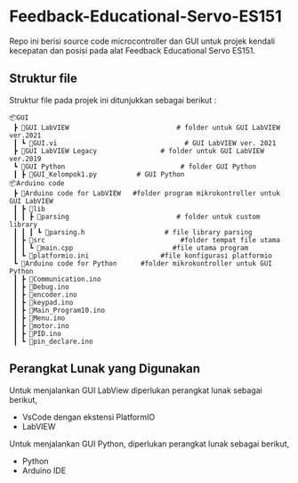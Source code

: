 # Feedback-Educational-Servo-ES151

Repo ini berisi source code microcontroller dan GUI untuk projek kendali kecepatan dan posisi pada alat Feedback Educational Servo ES151.

## Struktur file

Struktur file pada projek ini ditunjukkan sebagai berikut :

```
📦GUI  
 ┣ 📂GUI LabVIEW  				          # folder untuk GUI LabVIEW ver.2021
 ┃ ┗ 📜GUI.vi  					            # GUI LabVIEW ver. 2021 
 ┣ 📂GUI LabVIEW Legacy			      # folder untuk GUI LabVIEW ver.2019
 ┗ 📂GUI Python  				           # folder GUI Python
 ┃ ┣ 📜GUI_Kelompok1.py 	      	# GUI Python
📦Arduino code  
 ┣ 📂Arduino code for LabVIEW   #folder program mikrokontroller untuk GUI LabVIEW
 ┃ ┣ 📂lib
 ┃ ┃ ┣ 📂parsing  				          # folder untuk custom library
 ┃ ┃ ┃ ┗ 📜parsing.h  			       # file library parsing
 ┃ ┣ 📂src  					               #folder tempat file utama
 ┃ ┃ ┗ 📜main.cpp  				         #file utama program
 ┃ ┗ 📜platformio.ini  			      #file konfigurasi platformio
 ┗ 📂Arduino code for Python  	 #folder mikrokontroller untuk GUI Python
 ┃ ┣ 📜Communication.ino  
 ┃ ┣ 📜Debug.ino  
 ┃ ┣ 📜encoder.ino  
 ┃ ┣ 📜keypad.ino  
 ┃ ┣ 📜Main_Program10.ino  
 ┃ ┣ 📜Menu.ino  
 ┃ ┣ 📜motor.ino  
 ┃ ┣ 📜PID.ino  
 ┃ ┗ 📜pin_declare.ino
 ```
 ## Perangkat Lunak yang Digunakan
 Untuk menjalankan GUI LabView diperlukan perangkat lunak sebagai berikut,
 - VsCode dengan ekstensi PlatformIO
 - LabVIEW
 
 Untuk menjalankan GUI Python, diperlukan perangkat lunak sebagai berikut, 
 - Python
 - Arduino IDE

